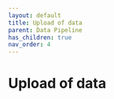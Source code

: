 ```yaml
---
layout: default
title: Upload of data
parent: Data Pipeline
has_children: true
nav_order: 4
---
```


# Upload of data


